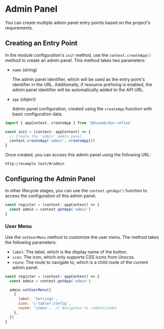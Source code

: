 # Admin Panel

You can create multiple admin panel entry points based on the project's requirements.

## Creating an Entry Point

In the module configuration's `init` method, use the `context.createApp()` method to create an admin panel. This method takes two parameters:

- `name` (string)
  
  The admin panel identifier, which will be used as the entry point's identifier in the URL. Additionally, if resource prefixing is enabled, the admin panel identifier will be automatically added to the API URL.

- `app` (object)

  Admin panel configuration, created using the `createApp` function with basic configuration data.


```js
import { appContext, createApp } from '@duxweb/dux-refine'

const init = (context: appContext) => {
  // Create the 'admin' admin panel
  context.createApp('admin', createApp())
}
```

Once created, you can access this admin panel using the following URL:

```http
http://example.test/#/admin
```

## Configuring the Admin Panel

In other lifecycle stages, you can use the `context.getApp()` function to access the configuration of this admin panel.

```js
const register = (context: appContext) => {
  const admin = context.getApp('admin')
}
```

### User Menu

Use the `setUserMenu` method to customize the user menu. The method takes the following parameters:

- `label`: The label, which is the display name of the button.
- `icon`: The icon, which only supports CSS icons from Unocss.
- `route`: The route to navigate to, which is a child route of the current admin panel.

```js
const register = (context: appContext) => {
  const admin = context.getApp('admin')

  admin.setUserMenu([
    {
      label: 'Settings',
      icon: 'i-tabler:config',
      route: 'index',  // Navigates to /admin/index
    },
  ])
}
```